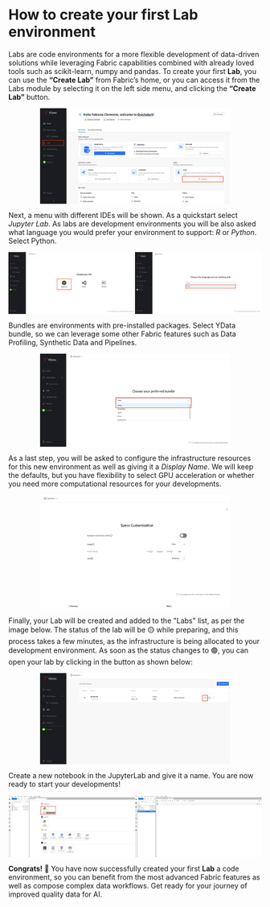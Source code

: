# How to create your first Lab environment

Labs are code environments for a more flexible development of data-driven solutions while leveraging Fabric capabilities
combined with already loved tools such as scikit-learn, numpy and pandas.
To create your first **Lab**, you can use the **“Create Lab”** from Fabric’s home, or you can access it from the Labs
module by selecting it on the left side menu, and clicking the **“Create Lab”** button.

<div style="display: flex; justify-content: center;align-items: center;">
    <img src="../assets/quickstart/create_lab/create_lab.webp" alt="Select create a lab from Home" style="width: 75%;">
</div>

Next, a menu with different IDEs will be shown. As a quickstart select *Jupyter Lab*. As labs are development environments
you will be also asked what language you would prefer your environment to support: *R* or *Python*. Select Python.

<div style="display: flex; justify-content: center;align-items: center;">
    <img src="../assets/quickstart/create_lab/select_ide.webp" alt="Select an IDE" style="width: 50%;">
    <img src="../assets/quickstart/create_lab/select_language.webp" alt="Python or R" style="width: 50%;">
</div>

Bundles are environments with pre-installed packages. Select YData bundle, so we can leverage some other Fabric features
such as Data Profiling, Synthetic Data and Pipelines.

<div style="display: flex; justify-content: center;align-items: center;">
    <img src="../assets/quickstart/create_lab/select_bundle.webp" alt="Select the bundle for development" style="width: 75%;">
</div>

As a last step, you will be asked to configure the infrastructure resources for this new environment as well as giving it
a *Display Name*. We will keep the defaults,
but you have flexibility to select GPU acceleration or whether you need more computational resources for your developments.

<div style="display: flex; justify-content: center;align-items: center;">
    <img src="../assets/quickstart/create_lab/select_infrastructure.webp" alt="Select the computational resources" style="width: 75%;">
</div>

Finally, your Lab will be created and added to the "Labs" list, as per the image below. The status of the lab will be
🟡 while preparing, and this process takes a few minutes, as the infrastructure is being allocated to your development environment.
As soon as the status changes to 🟢, you can open your lab by clicking in the button as shown below:

<div style="display: flex; justify-content: center;align-items: center;">
    <img src="../assets/quickstart/create_lab/open_lab.webp" alt="Open your lab environment" style="width: 75%;">
</div>

Create a new notebook in the JupyterLab and give it a name. You are now ready to start your developments!

<div style="display: flex; justify-content: center;align-items: center;">
    <img src="../assets/quickstart/create_lab/notebook_creation.webp" alt="Create a new notebook" style="width: 50%;">
    <img src="../assets/quickstart/create_lab/notebook_created.webp" alt="Notebook created" style="width: 50%;">
</div>

**Congrats!** 🚀 You have now successfully created your first **Lab** a code environment, so you can benefit from the most
advanced Fabric features as well as compose complex data workflows.
Get ready for your journey of improved quality data for AI.
